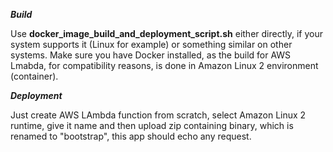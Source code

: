 ***Build***


Use **docker_image_build_and_deployment_script.sh** either directly, if your system supports it (Linux for example) or something similar on other systems.
Make sure you have Docker installed, as the build for AWS Lmabda, for compatibility reasons, is done in Amazon Linux 2 environment (container).



***Deployment***


Just create AWS LAmbda function from scratch, select Amazon Linux 2 runtime, give it name and then upload zip containing binary, which is renamed to "bootstrap", this app should echo any request.
